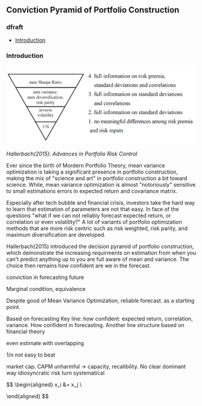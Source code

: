 #

## Conviction Pyramid of Portfolio Construction

### dfraft

- [Introduction](#introduction)

### Introduction <a name="introduction"></a>

![Image of Pyramid](asset/portfolio_pyramid.png)

*Hallerbach(2015): Advances in Portfolio Risk Control*


Ever since the birth of Mordern Portfolio Theory, mean variance optimization is taking a significant presence in portfolio construction, making the mix of "science and art" in portfolio construction a bit toward science. While, mean variance optimization is almost "notoriously" sensitive to small estimations errors in expected return and covariance matrix. 

Especially after tech bubble and financial crisis, investors take the hard way to learn that estimation of parameters are not that easy. In face of the questions "what if we can not reliably forecast expected return, or correlation or even volatility?" A lot of variants of portfolio optimization methods that are more risk centric such as risk weighted, risk parity, and maximum diversification are developed. 

Hallerbach(2015) introduced the decision pyramid of portfolio construction, which demonstrate the increasing requirments on estimation from when you can't predict anything up to you are full aware of mean and variance. The choice then remains how confident are we in the forecast.









conviction in forecasting future

Marginal condition, equivalence

Despite good of Mean Variance Optimization, reliable forecast. as a starting point.

Based on forecasting
Key line: how confident: expected return, correlation, variance. How confident in forecasting.
Another line structure based on financial theory



even estimate with overlapping

1/n not easy to beat

market cap. 
CAPM unharmful -> capacity, recalibility. No clear dominant way 
idiosyncratic risk turn systematical

$$
\begin{aligned}
x_i &= x_j \\

\end{aligned}
$$

